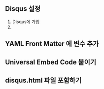 ## Disqus 설정
1. Disqus에 가입
1. 

## YAML Front Matter 에 변수 추가

## Universal Embed Code 붙이기

## disqus.html 파일 포함하기